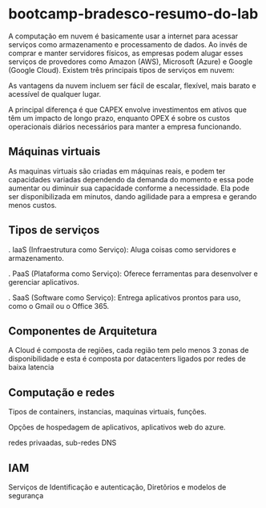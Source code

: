 # bootcamp-bradesco-resumo-do-lab
A computação em nuvem é basicamente usar a internet para acessar serviços como armazenamento e processamento de dados. Ao invés de comprar e manter servidores físicos, as empresas podem alugar esses serviços de provedores como Amazon (AWS), Microsoft (Azure) e Google (Google Cloud). Existem três principais tipos de serviços em nuvem:

As vantagens da nuvem incluem ser fácil de escalar, flexível, mais barato e acessível de qualquer lugar.

A principal diferença é que CAPEX envolve investimentos em ativos que têm um impacto de longo prazo, enquanto OPEX é sobre os custos operacionais diários necessários para manter a empresa funcionando.

## Máquinas virtuais
As maquinas virtuais são criadas em máquinas reais, e podem ter capacidades variadas dependendo da demanda do momento e essa pode aumentar ou diminuir sua capacidade conforme a necessidade. Ela pode ser disponibilizada em minutos, dando agilidade para a empresa e gerando menos custos.

## Tipos de serviços

. IaaS (Infraestrutura como Serviço): Aluga coisas como servidores e armazenamento.

. PaaS (Plataforma como Serviço): Oferece ferramentas para desenvolver e gerenciar aplicativos.

. SaaS (Software como Serviço): Entrega aplicativos prontos para uso, como o Gmail ou o Office 365.

## Componentes de Arquitetura

A Cloud é composta de regiões, cada região tem pelo menos 3 zonas de disponibilidade e esta é composta por datacenters ligados por redes de baixa latencia

## Computação e redes

Tipos de containers, instancias, maquinas virtuais, funções. 

Opções de hospedagem de aplicativos, aplicativos web do azure.

redes privaadas, sub-redes DNS

## IAM

Serviços de Identificação e autenticação, Diretõrios e modelos de segurança
